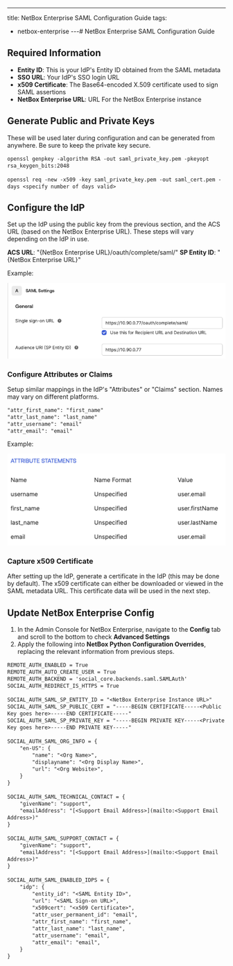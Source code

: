 ---
title: NetBox Enterprise SAML Configuration Guide
tags:
  - netbox-enterprise
---# NetBox Enterprise SAML Configuration Guide

## Required Information

- **Entity ID**: This is your IdP's Entity ID obtained from the SAML metadata
- **SSO URL**: Your IdP's SSO login URL
- **x509 Certificate**: The Base64-encoded X.509 certificate used to sign SAML assertions
- **NetBox Enterprise URL**: URL For the NetBox Enterprise instance

## Generate Public and Private Keys
These will be used later during configuration and can be generated from anywhere. Be sure to keep the private key secure.

``` shell
openssl genpkey -algorithm RSA -out saml_private_key.pem -pkeyopt rsa_keygen_bits:2048

openssl req -new -x509 -key saml_private_key.pem -out saml_cert.pem -days <specify number of days valid>
```

## Configure the IdP
Set up the IdP using the public key from the previous section, and the ACS URL (based on the NetBox Enterprise URL). These steps will vary depending on the IdP in use.

**ACS URL**: "{NetBox Enterprise URL}/oauth/complete/saml/"
**SP Entity ID**: "{NetBox Enterprise URL}"

Example:

![SAML Settings](../images/netbox-enterprise/SAML/netbox-enterprise-saml-idp.png)

### Configure Attributes or Claims
Setup similar mappings in the IdP's "Attributes" or "Claims" section. Names may vary on different platforms.

``` shell
"attr_first_name": "first_name"
"attr_last_name": "last_name"
"attr_username": "email"
"attr_email": "email"
```

Example:

![Attribute Settings](../images/netbox-enterprise/SAML/netbox-enterprise-saml-attributes.png)

### Capture x509 Certificate
After setting up the IdP, generate a certificate in the IdP (this may be done by default). The x509 certificate can either be downloaded or viewed in the SAML metadata URL. This certificate data will be used in the next step.

## Update NetBox Enterprise Config
1. In the Admin Console for NetBox Enterprise, navigate to the **Config** tab and scroll to the bottom to check **Advanced Settings**
2. Apply the following into **NetBox Python Configuration Overrides**, replacing the relevant information from previous steps.

``` shell
REMOTE_AUTH_ENABLED = True
REMOTE_AUTH_AUTO_CREATE_USER = True
REMOTE_AUTH_BACKEND = 'social_core.backends.saml.SAMLAuth'
SOCIAL_AUTH_REDIRECT_IS_HTTPS = True

SOCIAL_AUTH_SAML_SP_ENTITY_ID = "<NetBox Enterprise Instance URL>"
SOCIAL_AUTH_SAML_SP_PUBLIC_CERT = "-----BEGIN CERTIFICATE-----<Public Key goes here>-----END CERTIFICATE-----"
SOCIAL_AUTH_SAML_SP_PRIVATE_KEY = "-----BEGIN PRIVATE KEY-----<Private Key goes here>-----END PRIVATE KEY-----"

SOCIAL_AUTH_SAML_ORG_INFO = {
    "en-US": {
        "name": "<Org Name>",
        "displayname": "<Org Display Name>",
        "url": "<Org Website>",
    }
}

SOCIAL_AUTH_SAML_TECHNICAL_CONTACT = {
    "givenName": "support",
    "emailAddress": "[<Support Email Address>](mailto:<Support Email Address>)"
}

SOCIAL_AUTH_SAML_SUPPORT_CONTACT = {
    "givenName": "support",
    "emailAddress": "[<Support Email Address>](mailto:<Support Email Address>)"
}

SOCIAL_AUTH_SAML_ENABLED_IDPS = {
    "idp": {
        "entity_id": "<SAML Entity ID>",
        "url": "<SAML Sign-on URL>",
        "x509cert": "<x509 Certificate>",
        "attr_user_permanent_id": "email",
        "attr_first_name": "first_name",
        "attr_last_name": "last_name",
        "attr_username": "email",
        "attr_email": "email",
    }
}
```
